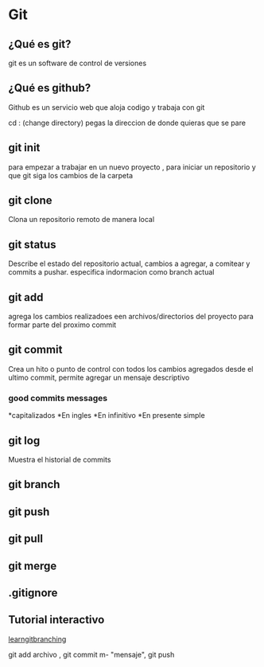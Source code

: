 # Git

## ¿Qué es git?
git es un software de control de versiones

## ¿Qué es github?
Github es un servicio web que aloja codigo y trabaja con git

cd : (change directory) pegas la direccion de donde quieras que se pare

## git init
para empezar a trabajar en un nuevo proyecto , para iniciar un repositorio y que git siga los cambios de la carpeta

## git clone
Clona un repositorio remoto de manera local

## git status
Describe el estado del repositorio actual, cambios a agregar, a comitear y commits a pushar. especifica indormacion como branch actual

## git add
agrega los cambios realizadoes een archivos/directorios del proyecto para formar parte del proximo commit

## git commit
Crea un hito o punto de control con todos los cambios agregados desde el ultimo commit, permite agregar un mensaje descriptivo

### good commits messages
*capitalizados
*En ingles
*En infinitivo
*En presente simple

## git log
Muestra el historial de commits

## git branch

## git push

## git pull

## git merge

## .gitignore

## Tutorial interactivo

[learngitbranching](https://learngitbranching.js.org/)

git add archivo , git commit m- "mensaje", git push
